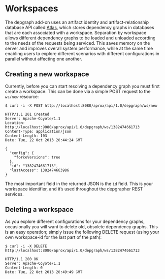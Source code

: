<!-- Freeki metadata. Do not remove this section!
TITLE: Workspaces
-->
<h1>Workspaces</h1>

<p>The depgraph add-on uses an artifact identity and artifact-relationship database API called <a href="https://github.com/jdcasey/atlas">Atlas</a>, which stores dependency graphs in databases that are each associated with a workspace. Separation by workspace allows different dependency graphs to be loaded and unloaded according to the needs of the requests being serviced. This saves memory on the server and improves overall system performance, while at the same time enabling users to explore different scenarios with different configurations in parallel without affecting one another.</p>

<h2>Creating a new workspace</h2>

<p>Currently, before you can start resolving a dependency graph you must first create a workspace. This can be done via a simple POST request to the <code>ws/new</code> resource:</p>

<pre class="prettyprint"><code class="language-bash">$ curl -i -X POST http://localhost:8080/aprox/api/1.0/depgraph/ws/new

HTTP/1.1 201 Created
Server: Apache-Coyote/1.1
Location: http://localhost:9080/aprox/api/1.0/depgraph/ws/1382474661713
Content-Type: application/json
Content-Length: 103
Date: Tue, 22 Oct 2013 20:44:24 GMT

{
  "config": {
    "forceVersions": true
  },
  "id": "1382474661713",
  "lastAccess": 1382474663986
}</code></pre>

<p>The most important field in the returned JSON is the <code>id</code> field. This is your workspace identifier, and it’s used throughout the depgrapher REST services.</p>

<p><span style="sidenote"></span></p>

<h2>Deleting a workspace</h2>

<p>As you explore different configurations for your dependency graphs, occasionally you will want to delete old, obsolete dependency graphs. This is an easy operation; simply issue the following DELETE request (using your own workspace-id for the last part of the path):</p>

<pre class="prettyprint"><code class="language-bash">$ curl -i -X DELETE http://localhost:8080/aprox/api/1.0/depgraph/ws/1382474661713

HTTP/1.1 200 OK
Server: Apache-Coyote/1.1
Content-Length: 0
Date: Tue, 22 Oct 2013 20:49:49 GMT
</code></pre>